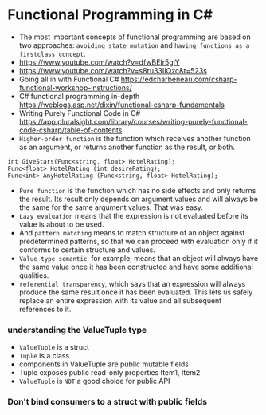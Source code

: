 # Functional Programming in C#
-  The most important concepts of functional programming are based on two approaches: 
```avoiding state mutation``` and ```having functions as a firstclass concept```. 
- https://www.youtube.com/watch?v=dfwBEIr5giY
- https://www.youtube.com/watch?v=s8ru33IIQzc&t=523s
- Going all in with Functional C#
https://edcharbeneau.com/csharp-functional-workshop-instructions/
- C# functional programming in-depth 
https://weblogs.asp.net/dixin/functional-csharp-fundamentals
- Writing Purely Functional Code in C# https://app.pluralsight.com/library/courses/writing-purely-functional-code-csharp/table-of-contents
-  ```Higher-order function``` is the function which receives another function as an argument, or returns another function as the result, or both. 
```
int GiveStars(Func<string, float> HotelRating);
Func<float> HotelRating (int desireRating);
Func<int> AnyHotelRating (Func<string, float> HotelRating);

```
- ```Pure function``` is the function which has no side effects and only returns the result. Its result only depends on argument values and will always be the same for the same argument values. That was easy. 
- ```Lazy evaluation``` means that the expression is not evaluated before its value is about to be used. 
- And ```pattern matching``` means to match structure of an object against predetermined patterns, so that we can proceed with evaluation only if it conforms to certain structure and values.
- ```Value type semantic```, for example, means that an object will always have the same value once it has been constructed and have some additional qualities. 
- ```referential transparency```, which says that an expression will always produce the same result once it has been evaluated. This lets us safely replace an entire expression with its value and all subsequent references to it.
### understanding the ValueTuple type
-  ```ValueTuple``` is a struct
- ``` Tuple ``` is a class
- components in ValueTuple are public mutable fields
- Tuple exposes public read-only properties Item1, Item2
- ```ValueTuple``` is ```NOT``` a good choice for public API

### Don't bind consumers to a struct with public fields

